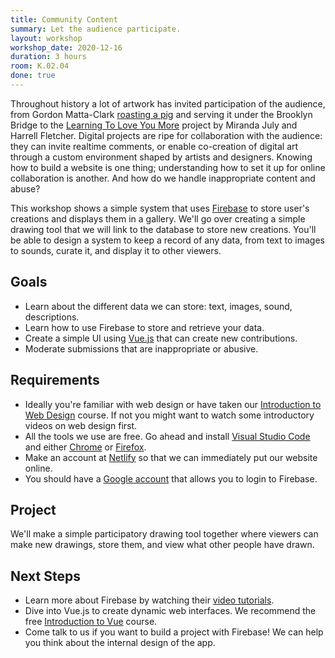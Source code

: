 ```yaml
---
title: Community Content
summary: Let the audience participate.
layout: workshop
workshop_date: 2020-12-16
duration: 3 hours
room: K.02.04
done: true
---
```


Throughout history a lot of artwork has invited participation of the audience, from Gordon Matta-Clark [roasting a pig](https://www.nytimes.com/2007/02/21/dining/21soho.html) and serving it under the Brooklyn Bridge to the [Learning To Love You More](http://learningtoloveyoumore.com/hello/index.php) project by Miranda July and Harrell Fletcher. Digital projects are ripe for collaboration with the audience: they can invite realtime comments, or enable co-creation of digital art through a custom environment shaped by artists and designers. Knowing how to build a website is one thing; understanding how to set it up for online collaboration is another. And how do we handle inappropriate content and abuse?

This workshop shows a simple system that uses [Firebase](https://firebase.google.com/) to store user's creations and displays them in a gallery. We'll go over creating a simple drawing tool that we will link to the database to store new creations. You'll be able to design a system to keep a record of any data, from text to images to sounds, curate it, and display it to other viewers.

## Goals

- Learn about the different data we can store: text, images, sound, descriptions.
- Learn how to use Firebase to store and retrieve your data.
- Create a simple UI using [Vue.js](https://vuejs.org/) that can create new contributions.
- Moderate submissions that are inappropriate or abusive.

## Requirements

- Ideally you're familiar with web design or have taken our [Introduction to Web Design](/workshops/introduction-to-web-design) course. If not you might want to watch some introductory videos on web design first.
- All the tools we use are free. Go ahead and install [Visual Studio Code](https://code.visualstudio.com/) and either [Chrome](https://google.com/chrome) or [Firefox](https://www.mozilla.org/firefox).
- Make an account at [Netlify](https://netlify.com/) so that we can immediately put our website online.
- You should have a [Google account](https://accounts.google.com/signup/v2/) that allows you to login to Firebase.

## Project

We'll make a simple participatory drawing tool together where viewers can make new drawings, store them, and view what other people have drawn.

## Next Steps

- Learn more about Firebase by watching their [video tutorials](https://www.youtube.com/user/Firebase).
- Dive into Vue.js to create dynamic web interfaces. We recommend the free [Introduction to Vue](https://www.vuemastery.com/courses/intro-to-vue-3/intro-to-vue3/) course.
- Come talk to us if you want to build a project with Firebase! We can help you think about the internal design of the app.
